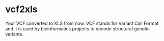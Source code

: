 # vcf2xls
Your VCF converted to XLS from now. VCF stands for Variant Call Format and it is used by bioinformatics projects to encode structural genetic variants.

